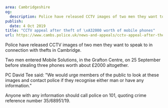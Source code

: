 ```yaml
area: Cambridgeshire
og:
  description: Police have released CCTV images of two men they want to speak to in connection with thefts in Cambridge.
publish:
  date: 4 Oct 2019
title: "CCTV appeal after theft of \xA32000 worth of mobile phones"
url: https://www.cambs.police.uk/news-and-appeals/cctv-appeal-after-theft-of-2000-worth-of-mobile-phones
```

Police have released CCTV images of two men they want to speak to in connection with thefts in Cambridge.

Two men entered Mobile Solutions, in the Grafton Centre, on 25 September before stealing three phones worth about £2000 altogether.

PC David Tee said: "We would urge members of the public to look at these images and contact police if they recognise either man or have any information."

Anyone with any information should call police on 101, quoting crime reference number 35/68951/19.
